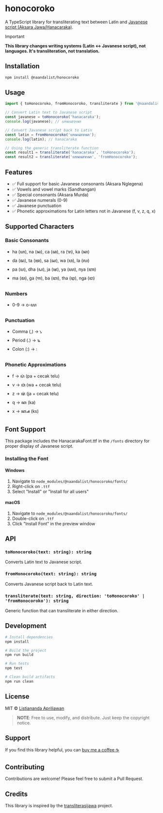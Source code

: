 # honocoroko

A TypeScript library for transliterating text between Latin and [Javanese script (Aksara Jawa/Hanacaraka)](https://id.wikipedia.org/wiki/Hanacaraka).

> [!IMPORTANT]
> **This library changes writing systems (Latin ↔ Javanese script), not languages. It's transliteration, not translation.**

## Installation

```bash
npm install @naandalist/honocoroko
```

## Usage

```typescript
import { toHonocoroko, fromHonocoroko, transliterate } from '@naandalist/honocoroko';

// Convert Latin text to Javanese script
const javanese = toHonocoroko('hanacaraka');
console.log(javanese); // ꦲꦤꦕꦫꦏ

// Convert Javanese script back to Latin
const latin = fromHonocoroko('ꦲꦤꦕꦫꦏ');
console.log(latin); // hanacaraka

// Using the generic transliterate function
const result1 = transliterate('hanacaraka', 'toHonocoroko');
const result2 = transliterate('ꦲꦤꦕꦫꦏ', 'fromHonocoroko');
```

## Features

- ✅ Full support for basic Javanese consonants (Aksara Nglegena)
- ✅ Vowels and vowel marks (Sandhangan)
- ✅ Special consonants (Aksara Murda)
- ✅ Javanese numerals (0-9)
- ✅ Javanese punctuation
- ✅ Phonetic approximations for Latin letters not in Javanese (f, v, z, q, x)

## Supported Characters

### Basic Consonants
- ha (ꦲ), na (ꦤ), ca (ꦕ), ra (ꦫ), ka (ꦏ)
- da (ꦢ), ta (ꦠ), sa (ꦱ), wa (ꦮ), la (ꦭ)
- pa (ꦥ), dha (ꦝ), ja (ꦗ), ya (ꦪ), nya (ꦚ)
- ma (ꦩ), ga (ꦒ), ba (ꦧ), tha (ꦛ), nga (ꦔ)

### Numbers
- 0-9 → ꧐-꧙

### Punctuation
- Comma (,) → ꧈
- Period (.) → ꧉
- Colon (:) → ꧇

### Phonetic Approximations
- f → ꦥ꦳ (pa + cecak telu)
- v → ꦮ꦳ (wa + cecak telu)
- z → ꦗ꦳ (ja + cecak telu)
- q → ꦏ (ka)
- x → ꦏ꧀ꦱ (ks)

## Font Support

This package includes the HanacarakaFont.ttf in the `/fonts` directory for proper display of Javanese script.

### Installing the Font

#### Windows
1. Navigate to `node_modules/@naandalist/honocoroko/fonts/`
2. Right-click on `.ttf`
3. Select "Install" or "Install for all users"

#### macOS
1. Navigate to `node_modules/@naandalist/honocoroko/fonts/`
2. Double-click on `.ttf`
3. Click "Install Font" in the preview window


## API

### `toHonocoroko(text: string): string`
Converts Latin text to Javanese script.

### `fromHonocoroko(text: string): string`
Converts Javanese script back to Latin text.

### `transliterate(text: string, direction: 'toHonocoroko' | 'fromHonocoroko'): string`
Generic function that can transliterate in either direction.

## Development

```bash
# Install dependencies
npm install

# Build the project
npm run build

# Run tests
npm test

# Clean build artifacts
npm run clean
```

## License

MIT © [Listiananda Apriliawan](https://www.naandalist.com/)

> **NOTE**: Free to use, modify, and distribute. Just keep the copyright notice.

## Support

If you find this library helpful, you can [buy me a coffee ☕](https://teer.id/naandalist)

## Contributing

Contributions are welcome! Please feel free to submit a Pull Request.

## Credits

This library is inspired by the [transliterasijawa](https://github.com/bennylin/transliterasijawa) project.